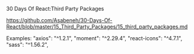 30 Days Of React:Third Party Packages

https://github.com/Asabeneh/30-Days-Of-React/blob/master/15_Third_Party_Packages/15_third_party_packages.md

Examples:
    "axios": "^1.2.1",
    "moment": "^2.29.4",
    "react-icons": "^4.7.1",
    "sass": "^1.56.2",
